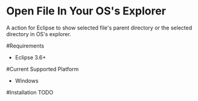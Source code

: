 Open File In Your OS's Explorer
===========

A action for Eclipse to show selected file's parent directory or the selected directory in OS's explorer.

#Requirements
- Eclipse 3.6+

#Current Supported Platform
- Windows

#Installation
   TODO
